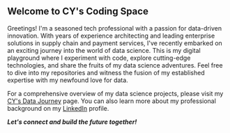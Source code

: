 ## Welcome to CY's Coding Space

Greetings! I'm a seasoned tech professional with a passion for data-driven innovation. With years of experience architecting and leading enterprise solutions in supply chain and payment services, I've recently embarked on an exciting journey into the world of data science. This is my digital playground where I experiment with code, explore cutting-edge technologies, and share the fruits of my data science adventures. Feel free to dive into my repositories and witness the fusion of my established expertise with my newfound love for data. 

For a comprehensive overview of my data science projects, please visit my [CY's Data Journey](https://cy-chin.github.io/chungyau-data-journey/) page. You can also learn more about my professional background on my [LinkedIn](https://www.linkedin.com/in/chungyau-chin/) profile. 

***Let's connect and build the future together!***



